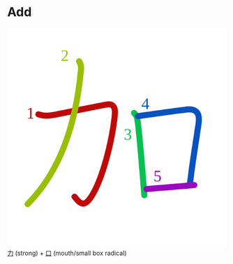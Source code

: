 # Add
![52a0](Kanji/kanji-colorize/52a0.svg)
[力](Kanji/kanji-dict/力.md) (strong) + [口](Kanji/kanji-dict/口.md) (mouth/small box radical) 